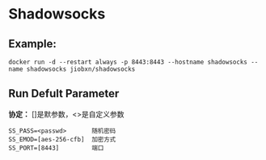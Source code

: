 Shadowsocks
===

## Example:

    docker run -d --restart always -p 8443:8443 --hostname shadowsocks --name shadowsocks jiobxn/shadowsocks

## Run Defult Parameter
**协定：** []是默参数，<>是自定义参数

    SS_PASS=<passwd>       随机密码
    SS_EMOD=[aes-256-cfb]  加密方式
    SS_PORT=[8443]         端口
